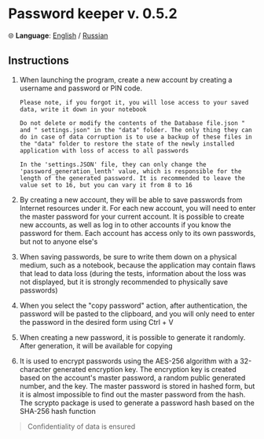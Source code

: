 # Password keeper v. 0.5.2

🌐 **Language**: [English](README.en.md ) / [Russian](README.ru.md )

## Instructions

1. When launching the program, create a new account by creating a username and password or PIN code.

    `Please note, if you forgot it, you will lose access to your saved data, write it down in your notebook`

    `Do not delete or modify the contents of the Database file.json " and " settings.json" in the "data" folder. The only thing they can do in case of data corruption is to use a backup of these files in the "data" folder to restore the state of the newly installed application with loss of access to all passwords`

    `In the 'settings.JSON' file, they can only change the 'password_generation_lenth' value, which is responsible for the length of the generated password. It is recommended to leave the value set to 16, but you can vary it from 8 to 16`

2. By creating a new account, they will be able to save passwords from Internet resources under it. For each new account, you will need to enter the master password for your current account. It is possible to create new accounts, as well as log in to other accounts if you know the password for them. Each account has access only to its own passwords, but not to anyone else's

3. When saving passwords, be sure to write them down on a physical medium, such as a notebook, because the application may contain flaws that lead to data loss (during the tests, information about the loss was not displayed, but it is strongly recommended to physically save passwords)

4. When you select the "copy password" action, after authentication, the password will be pasted to the clipboard, and you will only need to enter the password in the desired form using Ctrl + V

5. When creating a new password, it is possible to generate it randomly. After generation, it will be available for copying

6. It is used to encrypt passwords using the AES-256 algorithm with a 32-character generated encryption key. The encryption key is created based on the account's master password, a random public generated number, and the key. The master password is stored in hashed form, but it is almost impossible to find out the master password from the hash. The scrypto package is used to generate a password hash based on the SHA-256 hash function

> Confidentiality of data is ensured